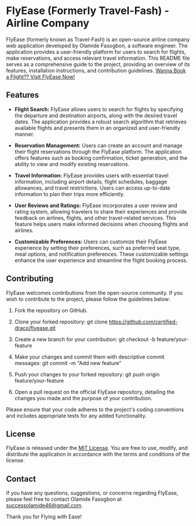 # FlyEase (Formerly Travel-Fash) - Airline Company

FlyEase (formerly known as Travel-Fash) is an open-source airline company web application developed by Olamide Fasogbon, a software engineer. The application provides a user-friendly platform for users to search for flights, make reservations, and access relevant travel information. This README file serves as a comprehensive guide to the project, providing an overview of its features, installation instructions, and contribution guidelines. <a href="certified-draco.github.io">Wanna Book a Flight?? Visit FlyEase Now!</a>

## Features

- **Flight Search:** FlyEase allows users to search for flights by specifying the departure and destination airports, along with the desired travel dates. The application provides a robust search algorithm that retrieves available flights and presents them in an organized and user-friendly manner.

- **Reservation Management:** Users can create an account and manage their flight reservations through the FlyEase platform. The application offers features such as booking confirmation, ticket generation, and the ability to view and modify existing reservations.

- **Travel Information:** FlyEase provides users with essential travel information, including airport details, flight schedules, baggage allowances, and travel restrictions. Users can access up-to-date information to plan their trips more efficiently.

- **User Reviews and Ratings:** FlyEase incorporates a user review and rating system, allowing travelers to share their experiences and provide feedback on airlines, flights, and other travel-related services. This feature helps users make informed decisions when choosing flights and airlines.

- **Customizable Preferences:** Users can customize their FlyEase experience by setting their preferences, such as preferred seat type, meal options, and notification preferences. These customizable settings enhance the user experience and streamline the flight booking process.

## Contributing

FlyEase welcomes contributions from the open-source community. If you wish to contribute to the project, please follow the guidelines below:

1. Fork the repository on GitHub.

2. Clone your forked repository:
git clone https://github.com/certified-draco/flyease.git

3. Create a new branch for your contribution:
git checkout -b feature/your-feature

4. Make your changes and commit them with descriptive commit messages:
git commit -m "Add new feature"

5. Push your changes to your forked repository:
git push origin feature/your-feature

6. Open a pull request on the official FlyEase repository, detailing the changes you made and the purpose of your contribution.

Please ensure that your code adheres to the project's coding conventions and includes appropriate tests for any added functionality.

## License

FlyEase is released under the [MIT License](https://opensource.org/licenses/MIT). You are free to use, modify, and distribute the application in accordance with the terms and conditions of the license.

## Contact

If you have any questions, suggestions, or concerns regarding FlyEase, please feel free to contact Olamide Fasogbon at [successolamide46@gmail.com](mailto:successolamide46@gmail.com).

Thank you for Flying with Ease!
